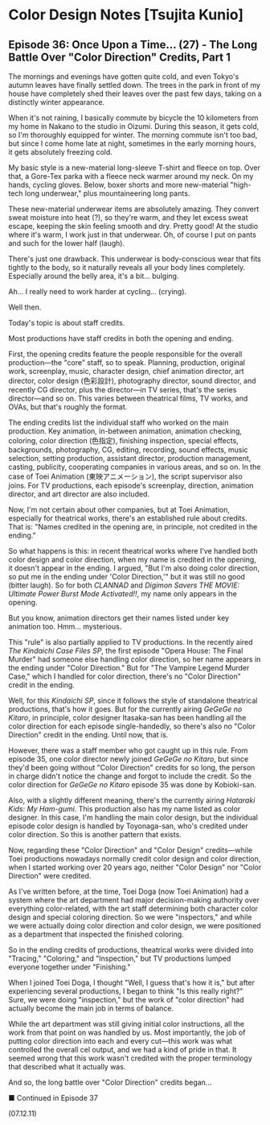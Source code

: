 # Color Design Notes [Tsujita Kunio]

## Episode 36: Once Upon a Time... (27) - The Long Battle Over "Color Direction" Credits, Part 1

The mornings and evenings have gotten quite cold, and even Tokyo's autumn leaves have finally settled down. The trees in the park in front of my house have completely shed their leaves over the past few days, taking on a distinctly winter appearance.

When it's not raining, I basically commute by bicycle the 10 kilometers from my home in Nakano to the studio in Oizumi. During this season, it gets cold, so I'm thoroughly equipped for winter. The morning commute isn't too bad, but since I come home late at night, sometimes in the early morning hours, it gets absolutely freezing cold.

My basic style is a new-material long-sleeve T-shirt and fleece on top. Over that, a Gore-Tex parka with a fleece neck warmer around my neck. On my hands, cycling gloves. Below, boxer shorts and more new-material "high-tech long underwear," plus mountaineering long pants.

These new-material underwear items are absolutely amazing. They convert sweat moisture into heat (?), so they're warm, and they let excess sweat escape, keeping the skin feeling smooth and dry. Pretty good! At the studio where it's warm, I work just in that underwear. Oh, of course I put on pants and such for the lower half (laugh).

There's just one drawback. This underwear is body-conscious wear that fits tightly to the body, so it naturally reveals all your body lines completely. Especially around the belly area, it's a bit... bulging.

Ah... I really need to work harder at cycling... (crying).

Well then.

Today's topic is about staff credits.

Most productions have staff credits in both the opening and ending.

First, the opening credits feature the people responsible for the overall production—the "core" staff, so to speak. Planning, production, original work, screenplay, music, character design, chief animation director, art director, color design (色彩設計), photography director, sound director, and recently CG director, plus the director—in TV series, that's the series director—and so on. This varies between theatrical films, TV works, and OVAs, but that's roughly the format.

The ending credits list the individual staff who worked on the main production. Key animation, in-between animation, animation checking, coloring, color direction (色指定), finishing inspection, special effects, backgrounds, photography, CG, editing, recording, sound effects, music selection, setting production, assistant director, production management, casting, publicity, cooperating companies in various areas, and so on. In the case of Toei Animation (東映アニメーション), the script supervisor also joins. For TV productions, each episode's screenplay, direction, animation director, and art director are also included.

Now, I'm not certain about other companies, but at Toei Animation, especially for theatrical works, there's an established rule about credits. That is: "Names credited in the opening are, in principle, not credited in the ending."

So what happens is this: in recent theatrical works where I've handled both color design and color direction, when my name is credited in the opening, it doesn't appear in the ending. I argued, "But I'm also doing color direction, so put me in the ending under 'Color Direction,'" but it was still no good (bitter laugh). So for both *CLANNAD* and *Digimon Savers THE MOVIE: Ultimate Power Burst Mode Activated!!*, my name only appears in the opening.

But you know, animation directors get their names listed under key animation too. Hmm... mysterious.

This "rule" is also partially applied to TV productions. In the recently aired *The Kindaichi Case Files SP*, the first episode "Opera House: The Final Murder" had someone else handling color direction, so her name appears in the ending under "Color Direction." But for "The Vampire Legend Murder Case," which I handled for color direction, there's no "Color Direction" credit in the ending.

Well, for this *Kindaichi SP*, since it follows the style of standalone theatrical productions, that's how it goes. But for the currently airing *GeGeGe no Kitaro*, in principle, color designer Itasaka-san has been handling all the color direction for each episode single-handedly, so there's also no "Color Direction" credit in the ending. Until now, that is.

However, there was a staff member who got caught up in this rule. From episode 35, one color director newly joined *GeGeGe no Kitaro*, but since they'd been going without "Color Direction" credits for so long, the person in charge didn't notice the change and forgot to include the credit. So the color direction for *GeGeGe no Kitaro* episode 35 was done by Kobioki-san.

Also, with a slightly different meaning, there's the currently airing *Hataraki Kids: My Ham-gumi*. This production also has my name listed as color designer. In this case, I'm handling the main color design, but the individual episode color design is handled by Toyonaga-san, who's credited under color direction. So this is another pattern that exists.

Now, regarding these "Color Direction" and "Color Design" credits—while Toei productions nowadays normally credit color design and color direction, when I started working over 20 years ago, neither "Color Design" nor "Color Direction" were credited.

As I've written before, at the time, Toei Doga (now Toei Animation) had a system where the art department had major decision-making authority over everything color-related, with the art staff determining both character color design and special coloring direction. So we were "inspectors," and while we were actually doing color direction and color design, we were positioned as a department that inspected the finished coloring.

So in the ending credits of productions, theatrical works were divided into "Tracing," "Coloring," and "Inspection," but TV productions lumped everyone together under "Finishing."

When I joined Toei Doga, I thought "Well, I guess that's how it is," but after experiencing several productions, I began to think "Is this really right?" Sure, we were doing "inspection," but the work of "color direction" had actually become the main job in terms of balance.

While the art department was still giving initial color instructions, all the work from that point on was handled by us. Most importantly, the job of putting color direction into each and every cut—this work was what controlled the overall cel output, and we had a kind of pride in that. It seemed wrong that this work wasn't credited with the proper terminology that described what it actually was.

And so, the long battle over "Color Direction" credits began...

■ Continued in Episode 37

(07.12.11)